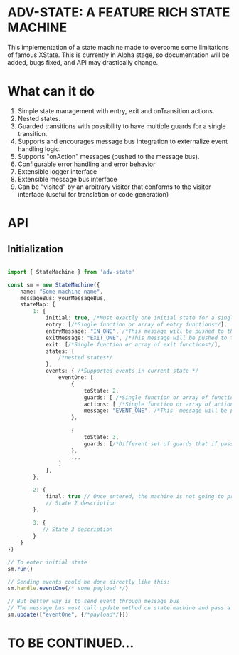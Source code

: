 # ADV-STATE: A FEATURE RICH STATE MACHINE
This implementation of a state machine made to overcome some limitations of famous XState.
This is currently in Alpha stage, so documentation will be added, bugs fixed, and API may drastically change.


# What can it do
1. Simple state management with entry, exit and onTransition actions.
2. Nested states.
3. Guarded transitions with possibility to have multiple guards for a single transition.
4. Supports and encourages message bus integration to externalize event handling logic.
5. Supports "onAction" messages (pushed to the message bus).
6. Configurable error handling and error behavior
7. Extensible logger interface
8. Extensible message bus interface
9. Can be "visited" by an arbitrary visitor that conforms to the visitor interface (useful for translation or code generation)

# API
## Initialization

``` typescript

import { StateMachine } from 'adv-state'

const sm = new StateMachine({
    name: "Some machine name", 
    messageBus: yourMessageBus,
    stateMap: {
        1: {
            initial: true, /*Must exactly one initial state for a single level*/
            entry: [/*Single function or array of entry functions*/], 
            entryMessage: "IN_ONE", /*This message will be pushed to the message bus with passed payload once state entered*/
            exitMessage: "EXIT_ONE", /*This message will be pushed to the message bus with passed payload just before leaving the state*/
            exit: [/*Single function or array of exit functions*/], 
            states: {
                /*nested states*/
            }, 
            events: { /*Supported events in current state */
                eventOne: [
                    {
                        toState: 2,
                        guards: [ /*Single function or array of functions that must return true or false*/ ], 
                        actions: [ /*Single function or array of action functions */ ], 
                        message: "EVENT_ONE", /*This  message will be pushed to the message bus with passed payload when event fires*/
                    }, 
                    
                    {
                        toState: 3,
                        guards: [/*Different set of guards that if passed, this transition will take place*/]
                    },
                    ...
                ]
            }, 
        },

        2: {
            final: true // Once entered, the machine is not going to process any events
            // State 2 description
        }, 
        
        3: {
           // State 3 description
        }
    }
})

// To enter initial state
sm.run()

// Sending events could be done directly like this:
sm.handle.eventOne(/* some payload */)

// But better way is to send event through message bus 
// The message bus must call update method on state machine and pass a payload in form of array:
sm.update(["eventOne", {/*payload*/}])

```

# TO BE CONTINUED...





